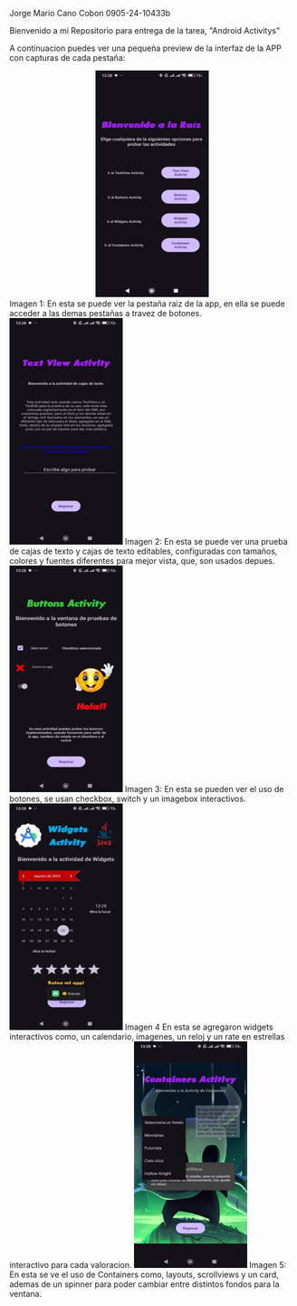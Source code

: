 Jorge Mario Cano Cobon                                     0905-24-10433b


Bienvenido a mi Repositorio para entrega de la tarea, "Android Activitys"

A continuacion puedes ver una pequeña preview de la interfaz de la APP con capturas de cada pestaña:

<div style="text-align: center;">
<img src="./Imagenesfuente/captura1.jpg" alt="Imagen 1" width="200" height="400"/>
</div>
Imagen 1:
En esta se puede ver la pestaña raiz de la app, en ella se puede acceder a las demas pestañas a travez de botones.

<img src="./Imagenesfuente/captura2.jpg" alt="Imagen 2" width="200" height="400"/>
Imagen 2:
En esta se puede ver una prueba de cajas de texto y cajas de texto editables, configuradas con tamaños, colores y fuentes diferentes para mejor vista, que, son usados depues.

<img src="./Imagenesfuente/captura3.jpg" alt="Imagen 3" width="200" height="400"/>
Imagen 3:
En esta se pueden ver el uso de botones, se usan checkbox, switch y un imagebox interactivos.

<img src="./Imagenesfuente/captura4.jpg" alt="Imagen 4" width="200" height="400"/>
Imagen 4
En esta se agregaron widgets interactivos como, un calendario, imagenes, un reloj y un rate en estrellas interactivo para cada valoracion.

<img src="./Imagenesfuente/captura5.jpg" alt="Imagen 5" width="200" height="400"/>
Imagen 5:
En esta se ve el uso de Containers como, layouts, scrollviews y un card, ademas de un spinner para poder cambiar entre distintos fondos para la ventana.
